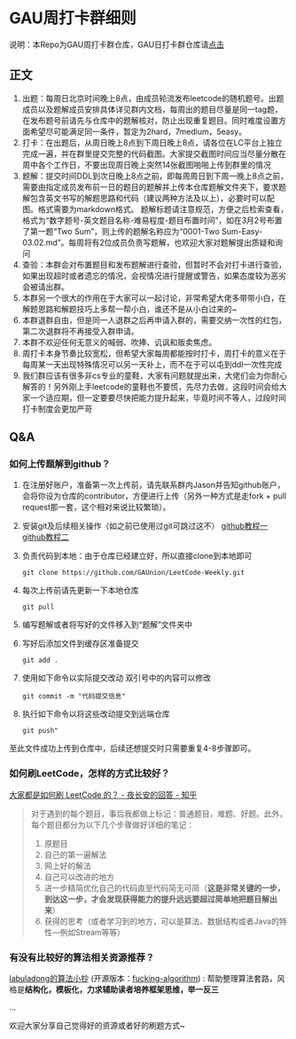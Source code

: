 # GAU周打卡群细则

说明：本Repo为GAU周打卡群仓库，GAU日打卡群仓库请[点击](https://github.com/GAUnion/LeetCode-Daily)

## 正文

1. 出题：每周日北京时间晚上8点，由成员轮流发布leetcode的随机题号。出题成员以及题解成员安排具体详见群内文档，每周出的题目尽量是同一tag题，在发布题号前请先与仓库中的题解核对，防止出现重复题目。同时难度设置方面希望尽可能满足同一条件，暂定为2hard，7medium，5easy。
2. 打卡：在出题后，从周日晚上8点到下周日晚上8点，请各位在LC平台上独立完成一遍，并在群里提交完整的代码截图。大家提交截图时间应当尽量分散在周中各个工作日，不要出现周日晚上突然14张截图啪啪上传到群里的情况
3. 题解：提交时间DDL到次日晚上8点之前，即每周周日到下周一晚上8点之前，需要由指定成员发布前一日的题目的题解并上传本仓库题解文件夹下，要求题解包含英文书写的解题思路和代码（建议两种方法及以上），必要时可以配图。格式需要为markdown格式。 题解标题请注意规范，方便之后检索查看，格式为“数字题号-英文题目名称-难易程度-题目布置时间”，如在3月2号布置了第一题“Two Sum”，则上传的题解名称应为“0001-Two      Sum-Easy-03.02.md”。每周将有2位成员负责写题解，也欢迎大家对题解提出质疑和询问
4. 查验：本群会对布置题目和发布题解进行查验，但暂时不会对打卡进行查验，如果出现超时或者遗忘的情况，会视情况进行提醒或警告，如果态度较为恶劣会被请出群。
5. 本群另一个很大的作用在于大家可以一起讨论，非常希望大佬多带带小白，在解题思路和解题技巧上多帮一帮小白，谁还不是从小白过来的~
6. 本群退群自由，但是同一人退群之后再申请入群的，需要交纳一次性的红包，第二次退群将不再接受入群申请。
7. 本群不欢迎任何无意义的喊弱、吹捧、讥讽和贩卖焦虑。
8. 周打卡本身节奏比较宽松，但希望大家每周都能按时打卡，周打卡的意义在于每周某一天出现特殊情况可以另一天补上，而不在于可以屯到ddl一次性完成
9. 我们群应该有很多非cs专业的童鞋，大家有问题就提出来，大佬们会为你耐心解答的！另外刚上手leetcode的童鞋也不要慌，先尽力去做，这段时间会给大家一个适应期，但一定要要尽快把能力提升起来，毕竟时间不等人，过段时间打卡制度会更加严苛

## Q&A

### 如何上传题解到github？

1. 在注册好账户，准备第一次上传前，请先联系群内Jason并告知github账户，会将你设为仓库的contributor，方便进行上传（另外一种方式是走fork + pull request那一套，这个相对来说比较繁琐）。

2. 安装git及后续相关操作（如之前已使用过git可跳过这不） [github教程一](<https://blog.csdn.net/qq_35246620/article/details/66973794>) [github教程二](<https://www.runoob.com/w3cnote/git-guide.html>)

3. 负责代码到本地：由于仓库已经建立好，所以直接clone到本地即可
       
   `git clone https://github.com/GAUnion/LeetCode-Weekly.git` 

4. 每次上传前请先更新一下本地仓库 

   `git pull` 

5. 编写题解或者将写好的文件移入到“题解”文件夹中

6. 写好后添加文件到缓存区准备提交

   `git add .`

7. 使用如下命令以实际提交改动 双引号中的内容可以修改

   `git commit -m "代码提交信息"`

8. 执行如下命令以将这些改动提交到远端仓库

   `git push"`

至此文件成功上传到仓库中，后续还想提交时只需要重复4-8步骤即可。

### 如何刷LeetCode，怎样的方式比较好？

[大家都是如何刷 LeetCode 的？ - 夜长安的回答 - 知乎](https://www.zhihu.com/question/280279208/answer/553161466)

> 对于遇到的每个题目，事后我都做上标记：普通题目，难题、好题。此外，每个题目都分为以下几个步骤做好详细的笔记：
>
> 1. 原题目
> 2. 自己的第一遍解法
> 3. 网上好的解法
> 4. 自己可以改进的地方
> 5. 进一步精简优化自己的代码直至代码简无可简（**这是非常关键的一步，到达这一步，才会发现获得能力的提升远远要超过简单地把题目解出来**）
> 6. 获得的思考（或者学习到的地方，可以是算法、数据结构或者Java的特性—例如Stream等等）

### 有没有比较好的算法相关资源推荐？

[labuladong的算法小抄](<https://labuladong.gitbook.io/algo/>) (开源版本：[fucking-algorithm](https://github.com/labuladong/fucking-algorithm)) : 帮助整理算法套路，风格是**结构化，模板化，力求辅助读者培养框架思维，举一反三**

...

欢迎大家分享自己觉得好的资源或者好的刷题方式~ 